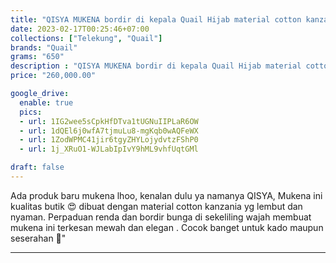 ```yaml
---
title: "QISYA MUKENA bordir di kepala Quail Hijab material cotton kanzania"
date: 2023-02-17T00:25:46+07:00
collections: ["Telekung", "Quail"]
brands: "Quail"
grams: "650"
description : "QISYA MUKENA bordir di kepala Quail Hijab material cotton kanzania"
price: "260,000.00"

google_drive:
  enable: true
  pics:
  - url: 1IG2wee5sCpkHfDTva1tUGNuIIPLaR6OW
  - url: 1dQEl6j0wfA7tjmuLu8-mgKqb0wAQFeWX
  - url: 1ZodWPMC41jir6tgyZHYLojydvtzFShP0
  - url: 1j_XRuO1-WJLabIpIvY9hML9vhfUqtGMl

draft: false
---
```


Ada produk baru mukena lhoo, kenalan dulu ya namanya QISYA, Mukena ini kualitas butik 😍  dibuat dengan material cotton kanzania yg lembut dan nyaman. Perpaduan renda dan bordir bunga di sekeliling wajah membuat mukena ini terkesan mewah dan elegan . Cocok  banget untuk  kado maupun seserahan 🥳"

---    
  
